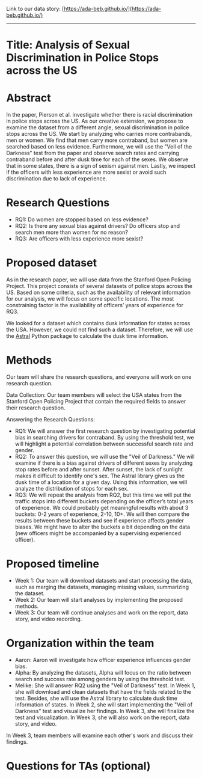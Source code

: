 Link to our data story: [https://ada-beb.github.io/](https://ada-beb.github.io/)

---

# Title: Analysis of Sexual Discrimination in Police Stops across the US
# Abstract
In the paper, Pierson et al. investigate whether there is racial discrimination in police stops across the US. As our creative extension, we propose to examine the dataset from a different angle, sexual discrimination in police stops across the US. We start by analyzing who carries more contrabands, men or women. We find that men carry more contraband, but women are searched based on less evidence. Furthermore, we will use the "Veil of the Darkness" test from the paper and observe search rates and carrying contraband before and after dusk time for each of the sexes. We observe that in some states, there is a sign of sexism against men. Lastly, we inspect if the officers with less experience are more sexist or avoid such discrimination due to lack of experience.

# Research Questions
- RQ1: Do women are stopped based on less evidence?
- RQ2: Is there any sexual bias against drivers? Do officers stop and search men more than women for no reason?
- RQ3: Are officers with less experience more sexist?

# Proposed dataset
As in the research paper, we will use data from the Stanford Open Policing Project. This project consists of several datasets of police stops across the US. Based on some criteria, such as the availability of relevant information for our analysis, we will focus on some specific locations. The most constraining factor is the availability of officers’ years of experience for RQ3.

We looked for a dataset which contains dusk information for states across the USA. However, we could not find such a dataset. Therefore, we will use the [Astral](https://astral.readthedocs.io/en/stable/index.html) Python package to calculate the dusk time information.

# Methods
Our team will share the research questions, and everyone will work on one research question.

Data Collection: Our team members will select the USA states from the Stanford Open Policing Project that contain the required fields to answer their research question.

Answering the Research Questions:
- RQ1: We will answer the first research question by investigating potential bias in searching drivers for contraband. By using the threshold test, we will highlight a potential correlation between successful search rate and gender.
- RQ2: To answer this question, we will use the "Veil of Darkness." We will examine if there is a bias against drivers of different sexes by analyzing stop rates before and after sunset. After sunset, the lack of sunlight makes it difficult to identify one's sex. The Astral library gives us the dusk time of a location for a given day. Using this information, we will analyze the distribution of stops for each sex.
- RQ3: We will repeat the analysis from RQ2, but this time we will put the traffic stops into different buckets depending on the officer’s total years of experience. We could probably get meaningful results with about 3 buckets: 0-2 years of experience, 2-10, 10+. We will then compare the results between these buckets and see if experience affects gender biases. We might have to alter the buckets a bit depending on the data (new officers might be accompanied by a supervising experienced officer).

# Proposed timeline
- Week 1: Our team will download datasets and start processing the data, such as merging the datasets, managing missing values, summarizing the dataset. 
- Week 2: Our team will start analyses by implementing the proposed methods.
- Week 3: Our team will continue analyses and work on the report, data story, and video recording.

# Organization within the team
- Aaron: Aaron will investigate how officer experience influences gender bias.
- Alpha: By analyzing the datasets, Alpha will focus on the ratio between search and success rate among genders by using the threshold test.
- Melike: She will answer RQ2 using the "Veil of Darkness" test. In Week 1, she will download and clean datasets that have the fields related to the test. Besides, she will use the Astral library to calculate dusk time information of states. In Week 2, she will start implementing the "Veil of Darkness" test and visualize her findings. In Week 3, she will finalize the test and visualization. In Week 3, she will also work on the report, data story, and video.

In Week 3, team members will examine each other's work and discuss their findings.

# Questions for TAs (optional)
